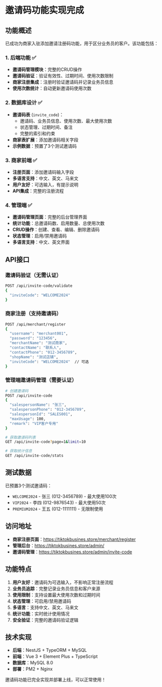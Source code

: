 # 邀请码功能实现完成

## 功能概述
已成功为商家入驻添加邀请注册码功能，用于区分业务员的客户。该功能包括：

### 1. 后端功能 ✅
- **邀请码管理模块**：完整的CRUD操作
- **邀请码验证**：验证有效性、过期时间、使用次数限制
- **商家注册集成**：注册时验证邀请码并记录业务员信息
- **使用次数统计**：自动更新邀请码使用次数

### 2. 数据库设计 ✅
- **邀请码表** (`invite_code`)：
  - 邀请码、业务员信息、使用次数、最大使用次数
  - 状态管理、过期时间、备注
  - 完整的索引和约束
- **商家表扩展**：添加邀请码相关字段
- **示例数据**：预置了3个测试邀请码

### 3. 商家前端 ✅
- **注册页面**：添加邀请码输入字段
- **多语言支持**：中文、英文、马来文
- **用户友好**：可选输入，有提示说明
- **API集成**：完整的注册流程

### 4. 管理端 ✅
- **邀请码管理页面**：完整的后台管理界面
- **统计功能**：总邀请码数、启用数量、总使用次数
- **CRUD操作**：创建、查看、编辑、删除邀请码
- **状态管理**：启用/禁用邀请码
- **多语言支持**：中文、英文界面

## API接口

### 邀请码验证（无需认证）
```bash
POST /api/invite-code/validate
{
  "inviteCode": "WELCOME2024"
}
```

### 商家注册（支持邀请码）
```bash
POST /api/merchant/register
{
  "username": "merchant001",
  "password": "123456",
  "merchantName": "测试商家",
  "contactName": "联系人",
  "contactPhone": "012-3456789",
  "shopName": "测试店铺",
  "inviteCode": "WELCOME2024"  // 可选
}
```

### 管理端邀请码管理（需要认证）
```bash
# 创建邀请码
POST /api/invite-code
{
  "salespersonName": "张三",
  "salespersonPhone": "012-3456789",
  "salespersonId": "SALES001",
  "maxUsage": 100,
  "remark": "VIP客户专用"
}

# 获取邀请码列表
GET /api/invite-code?page=1&limit=10

# 获取统计信息
GET /api/invite-code/stats
```

## 测试数据

已预置3个测试邀请码：
- `WELCOME2024` - 张三 (012-3456789) - 最大使用100次
- `VIP2024` - 李四 (012-9876543) - 最大使用50次  
- `PREMIUM2024` - 王五 (012-1111111) - 无限制使用

## 访问地址

- **商家注册页面**：https://tiktokbusines.store/merchant/register
- **管理后台**：https://tiktokbusines.store/admin/
- **邀请码管理**：https://tiktokbusines.store/admin/invite-code

## 功能特点

1. **用户友好**：邀请码为可选输入，不影响正常注册流程
2. **业务员追踪**：完整记录业务员信息和客户来源
3. **使用限制**：支持设置最大使用次数和过期时间
4. **状态管理**：可启用/禁用邀请码
5. **多语言**：支持中文、英文、马来文
6. **统计功能**：实时统计使用情况
7. **安全验证**：完整的邀请码验证逻辑

## 技术实现

- **后端**：NestJS + TypeORM + MySQL
- **前端**：Vue 3 + Element Plus + TypeScript
- **数据库**：MySQL 8.0
- **部署**：PM2 + Nginx

邀请码功能已完全实现并部署上线，可以正常使用！
